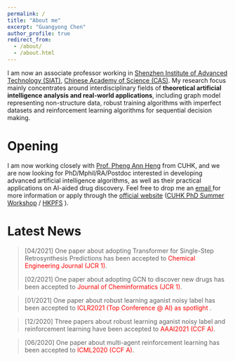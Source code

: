 ```yaml
---
permalink: /
title: "About me"
excerpt: "Guangyong Chen"
author_profile: true
redirect_from: 
  - /about/
  - /about.html
---
```


I am now an associate professor working in [Shenzhen Institute of Advanced Technology (SIAT)](http://english.siat.cas.cn/), [Chinese Academy of Science (CAS)](http://english.cas.cn/). My research focus mainly concentrates around interdisciplinary fields of **theoretical artificial intelligence analysis and real-world applications**, including graph model representing non-structure data, robust training algorithms with imperfect datasets and reinforcement learning algorithms for sequential decision making.

Opening
======
I am now working closely with [Prof. Pheng Ann Heng](http://www.cse.cuhk.edu.hk/~pheng/) from CUHK, and we are now looking for PhD/Mphil/RA/Postdoc interested in developing advanced artificial intelligence algorithms, as well as their practical applications on AI-aided drug discovery. Feel free to drop me an <a href = "mailto: gy.chen@siat.ac.cn"> email </a> for more information or apply through the 
[official website](https://www.cse.cuhk.edu.hk/en/education/prospective-students/postgraduate-admissions-programmes/mphil-phd-programme) ([CUHK PhD Summer Workshop](http://hkpfs.erg.cuhk.edu.hk/) / [HKPFS](https://www.gs.cuhk.edu.hk/admissions/scholarships-fees/hkpfs) ).

Latest News
======

> [04/2021] One paper about adopting Transformer for Single-Step Retrosynthesis Predictions has been accepted to <font color=red> Chemical Engineering Journal (JCR 1)</font>.
> 
> [02/2021] One paper about adopting GCN to discover new drugs has been accepted to <font color=red> Journal of Cheminformatics (JCR 1)</font>.

> [01/2021] One paper about robust learning aganist noisy label has been accepted to <font color=red> ICLR2021 (Top Conference @ AI) as spotlight </font>.

> [12/2020] Three papers about robust learning aganist noisy label and reinforcement learning have been accepted to <font color=red> AAAI2021 (CCF A)</font>.

> [06/2020] One paper about multi-agent reinforcement learning has been accepted to <font color=red> ICML2020 (CCF A)</font>.



<!-- Site-wide configuration
------
The main configuration file for the site is in the base directory in [_config.yml](https://github.com/academicpages/academicpages.github.io/blob/master/_config.yml), which defines the content in the sidebars and other site-wide features. You will need to replace the default variables with ones about yourself and your site's github repository. The configuration file for the top menu is in [_data/navigation.yml](https://github.com/academicpages/academicpages.github.io/blob/master/_data/navigation.yml). For example, if you don't have a portfolio or blog posts, you can remove those items from that navigation.yml file to remove them from the header. 

Create content & metadata
------
For site content, there is one markdown file for each type of content, which are stored in directories like _publications, _talks, _posts, _teaching, or _pages. For example, each talk is a markdown file in the [_talks directory](https://github.com/academicpages/academicpages.github.io/tree/master/_talks). At the top of each markdown file is structured data in YAML about the talk, which the theme will parse to do lots of cool stuff. The same structured data about a talk is used to generate the list of talks on the [Talks page](https://academicpages.github.io/talks), each [individual page](https://academicpages.github.io/talks/2012-03-01-talk-1) for specific talks, the talks section for the [CV page](https://academicpages.github.io/cv), and the [map of places you've given a talk](https://academicpages.github.io/talkmap.html) (if you run this [python file](https://github.com/academicpages/academicpages.github.io/blob/master/talkmap.py) or [Jupyter notebook](https://github.com/academicpages/academicpages.github.io/blob/master/talkmap.ipynb), which creates the HTML for the map based on the contents of the _talks directory).

**Markdown generator**

I have also created [a set of Jupyter notebooks](https://github.com/academicpages/academicpages.github.io/tree/master/markdown_generator
) that converts a CSV containing structured data about talks or presentations into individual markdown files that will be properly formatted for the academicpages template. The sample CSVs in that directory are the ones I used to create my own personal website at stuartgeiger.com. My usual workflow is that I keep a spreadsheet of my publications and talks, then run the code in these notebooks to generate the markdown files, then commit and push them to the GitHub repository.

How to edit your site's GitHub repository
------
Many people use a git client to create files on their local computer and then push them to GitHub's servers. If you are not familiar with git, you can directly edit these configuration and markdown files directly in the github.com interface. Navigate to a file (like [this one](https://github.com/academicpages/academicpages.github.io/blob/master/_talks/2012-03-01-talk-1.md) and click the pencil icon in the top right of the content preview (to the right of the "Raw | Blame | History" buttons). You can delete a file by clicking the trashcan icon to the right of the pencil icon. You can also create new files or upload files by navigating to a directory and clicking the "Create new file" or "Upload files" buttons. 

Example: editing a markdown file for a talk
![Editing a markdown file for a talk](/images/editing-talk.png)

For more info
------
More info about configuring academicpages can be found in [the guide](https://academicpages.github.io/markdown/). The [guides for the Minimal Mistakes theme](https://mmistakes.github.io/minimal-mistakes/docs/configuration/) (which this theme was forked from) might also be helpful.
 -->
